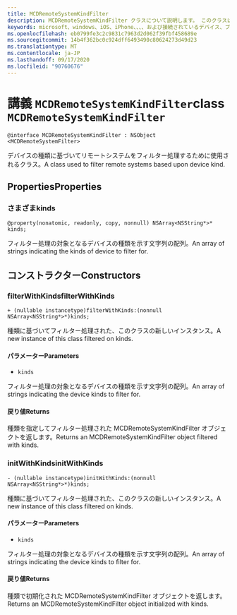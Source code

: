```yaml
---
title: MCDRemoteSystemKindFilter
description: MCDRemoteSystemKindFilter クラスについて説明します。 このクラスは、デバイスの種類に基づいてリモートシステムをフィルター処理するために使用されます。
keywords: microsoft、windows、iOS、iPhone、、、、および接続されているデバイス、プロジェクトローマ
ms.openlocfilehash: eb0799fe3c2c9831c7963d2d062f39fbf458689e
ms.sourcegitcommit: 14b4f362bc0c924dff6493490c80624273d49d23
ms.translationtype: MT
ms.contentlocale: ja-JP
ms.lasthandoff: 09/17/2020
ms.locfileid: "90760676"
---
```

# <a name="class-mcdremotesystemkindfilter"></a><span data-ttu-id="c9cf5-105">講義 `MCDRemoteSystemKindFilter`</span><span class="sxs-lookup"><span data-stu-id="c9cf5-105">class `MCDRemoteSystemKindFilter`</span></span> 

```
@interface MCDRemoteSystemKindFilter : NSObject <MCDRemoteSystemFilter>
```  

<span data-ttu-id="c9cf5-106">デバイスの種類に基づいてリモートシステムをフィルター処理するために使用されるクラス。</span><span class="sxs-lookup"><span data-stu-id="c9cf5-106">A class used to filter remote systems based upon device kind.</span></span>

## <a name="properties"></a><span data-ttu-id="c9cf5-107">Properties</span><span class="sxs-lookup"><span data-stu-id="c9cf5-107">Properties</span></span>

### <a name="kinds"></a><span data-ttu-id="c9cf5-108">さまざま</span><span class="sxs-lookup"><span data-stu-id="c9cf5-108">kinds</span></span>
`@property(nonatomic, readonly, copy, nonnull) NSArray<NSString*>* kinds;`

<span data-ttu-id="c9cf5-109">フィルター処理の対象となるデバイスの種類を示す文字列の配列。</span><span class="sxs-lookup"><span data-stu-id="c9cf5-109">An array of strings indicating the kinds of device to filter for.</span></span>

## <a name="constructors"></a><span data-ttu-id="c9cf5-110">コンストラクター</span><span class="sxs-lookup"><span data-stu-id="c9cf5-110">Constructors</span></span>

### <a name="filterwithkinds"></a><span data-ttu-id="c9cf5-111">filterWithKinds</span><span class="sxs-lookup"><span data-stu-id="c9cf5-111">filterWithKinds</span></span>
`+ (nullable instancetype)filterWithKinds:(nonnull NSArray<NSString*>*)kinds;`

<span data-ttu-id="c9cf5-112">種類に基づいてフィルター処理された、このクラスの新しいインスタンス。</span><span class="sxs-lookup"><span data-stu-id="c9cf5-112">A new instance of this class filtered on kinds.</span></span>

#### <a name="parameters"></a><span data-ttu-id="c9cf5-113">パラメーター</span><span class="sxs-lookup"><span data-stu-id="c9cf5-113">Parameters</span></span> 
* `kinds`

 <span data-ttu-id="c9cf5-114">フィルター処理の対象となるデバイスの種類を示す文字列の配列。</span><span class="sxs-lookup"><span data-stu-id="c9cf5-114">An array of strings indicating the device kinds to filter for.</span></span>

#### <a name="returns"></a><span data-ttu-id="c9cf5-115">戻り値</span><span class="sxs-lookup"><span data-stu-id="c9cf5-115">Returns</span></span>
<span data-ttu-id="c9cf5-116">種類を指定してフィルター処理された MCDRemoteSystemKindFilter オブジェクトを返します。</span><span class="sxs-lookup"><span data-stu-id="c9cf5-116">Returns an MCDRemoteSystemKindFilter object filtered with kinds.</span></span>

### <a name="initwithkinds"></a><span data-ttu-id="c9cf5-117">initWithKinds</span><span class="sxs-lookup"><span data-stu-id="c9cf5-117">initWithKinds</span></span>
`- (nullable instancetype)initWithKinds:(nonnull NSArray<NSString*>*)kinds;`

<span data-ttu-id="c9cf5-118">種類に基づいてフィルター処理された、このクラスの新しいインスタンス。</span><span class="sxs-lookup"><span data-stu-id="c9cf5-118">A new instance of this class filtered on kinds.</span></span>

#### <a name="parameters"></a><span data-ttu-id="c9cf5-119">パラメーター</span><span class="sxs-lookup"><span data-stu-id="c9cf5-119">Parameters</span></span> 
* `kinds` 

<span data-ttu-id="c9cf5-120">フィルター処理の対象となるデバイスの種類を示す文字列の配列。</span><span class="sxs-lookup"><span data-stu-id="c9cf5-120">An array of strings indicating the device kinds to filter for.</span></span>

#### <a name="returns"></a><span data-ttu-id="c9cf5-121">戻り値</span><span class="sxs-lookup"><span data-stu-id="c9cf5-121">Returns</span></span>
<span data-ttu-id="c9cf5-122">種類で初期化された MCDRemoteSystemKindFilter オブジェクトを返します。</span><span class="sxs-lookup"><span data-stu-id="c9cf5-122">Returns an MCDRemoteSystemKindFilter object initialized with kinds.</span></span>